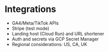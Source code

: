 # Integrations

- GA4/Meta/TikTok APIs
- Stripe (test mode)
- Landing host (Cloud Run) and URL shortener
- Auth and secrets via GCP Secret Manager
- Regional considerations: US, CA, UK
